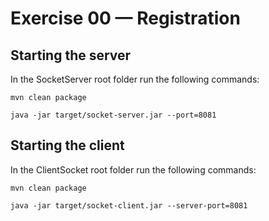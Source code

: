 # Exercise 00 — Registration

## Starting the server

In the SocketServer root folder run the following commands:

`mvn clean package`

`java -jar target/socket-server.jar --port=8081`

## Starting the client

In the ClientSocket root folder run the following commands:

`mvn clean package`

`java -jar target/socket-client.jar --server-port=8081`
